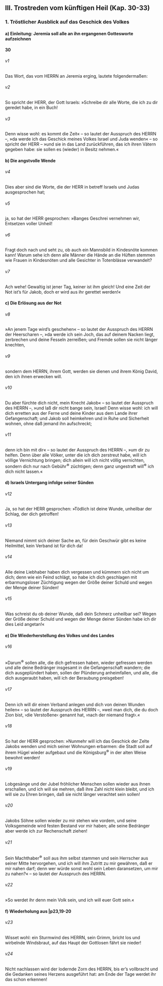 ## III. Trostreden vom künftigen Heil (Kap. 30-33)

### 1. Tröstlicher Ausblick auf das Geschick des Volkes

#### a) Einleitung: Jeremia soll alle an ihn ergangenen Gottesworte aufzeichnen

__30__

###### v1
Das Wort, das vom HERRN an Jeremia erging, lautete folgendermaßen:

###### v2
So spricht der HERR, der Gott Israels: »Schreibe dir alle Worte, die ich zu dir geredet habe, in ein Buch!

###### v3
Denn wisse wohl: es kommt die Zeit« – so lautet der Ausspruch des HERRN –, »da werde ich das Geschick meines Volkes Israel und Juda wenden« – so spricht der HERR – »und sie in das Land zurückführen, das ich ihren Vätern gegeben habe: sie sollen es (wieder) in Besitz nehmen.«

#### b) Die angstvolle Wende


###### v4
Dies aber sind die Worte, die der HERR in betreff Israels und Judas ausgesprochen hat;

###### v5
ja, so hat der HERR gesprochen: »Banges Geschrei vernehmen wir, Entsetzen voller Unheil!

###### v6
Fragt doch nach und seht zu, ob auch ein Mannsbild in Kindesnöte kommen kann! Warum sehe ich denn alle Männer die Hände an die Hüften stemmen wie Frauen in Kindesnöten und alle Gesichter in Totenblässe verwandelt?

###### v7
Ach wehe! Gewaltig ist jener Tag, keiner ist ihm gleich! Und eine Zeit der Not ist’s für Jakob, doch er wird aus ihr gerettet werden!«

#### c) Die Erlösung aus der Not


###### v8
»An jenem Tage wird’s geschehen« – so lautet der Ausspruch des HERRN der Heerscharen –, »da werde ich sein Joch, das auf deinem Nacken liegt, zerbrechen und deine Fesseln zerreißen; und Fremde sollen sie nicht länger knechten,

###### v9
sondern dem HERRN, ihrem Gott, werden sie dienen und ihrem König David, den ich ihnen erwecken will.


###### v10
Du aber fürchte dich nicht, mein Knecht Jakob« – so lautet der Ausspruch des HERRN –, »und laß dir nicht bange sein, Israel! Denn wisse wohl: ich will dich erretten aus der Ferne und deine Kinder aus dem Lande ihrer Gefangenschaft; und Jakob soll heimkehren und in Ruhe und Sicherheit wohnen, ohne daß jemand ihn aufschreckt;

###### v11
denn ich bin mit dir« – so lautet der Ausspruch des HERRN –, »um dir zu helfen. Denn über alle Völker, unter die ich dich zerstreut habe, will ich völlige Vernichtung bringen; dich allein will ich nicht völlig vernichten, sondern dich nur nach Gebühr<sup title="oder: deiner Verschuldung entsprechend">&#x2732;</sup>
 züchtigen; denn ganz ungestraft will<sup title="oder: kann">&#x2732;</sup>
 ich dich nicht lassen.«

#### d) Israels Untergang infolge seiner Sünden


###### v12
Ja, so hat der HERR gesprochen: »Tödlich ist deine Wunde, unheilbar der Schlag, der dich getroffen!

###### v13
Niemand nimmt sich deiner Sache an, für dein Geschwür gibt es keine Heilmittel, kein Verband ist für dich da!

###### v14
Alle deine Liebhaber haben dich vergessen und kümmern sich nicht um dich; denn wie ein Feind schlägt, so habe ich dich geschlagen mit erbarmungsloser Züchtigung wegen der Größe deiner Schuld und wegen der Menge deiner Sünden!

###### v15
Was schreist du ob deiner Wunde, daß dein Schmerz unheilbar sei? Wegen der Größe deiner Schuld und wegen der Menge deiner Sünden habe ich dir dies Leid angetan!«

#### e) Die Wiederherstellung des Volkes und des Landes


###### v16
»Darum<sup title="oder: jedoch">&#x2732;</sup>
 sollen alle, die dich gefressen haben, wieder gefressen werden und alle deine Bedränger insgesamt in die Gefangenschaft wandern; die dich ausgeplündert haben, sollen der Plünderung anheimfallen, und alle, die dich ausgeraubt haben, will ich der Beraubung preisgeben!

###### v17
Denn ich will dir einen Verband anlegen und dich von deinen Wunden heilen« – so lautet der Ausspruch des HERRN –, »weil man dich, die du doch Zion bist, ›die Verstoßene‹ genannt hat, ›nach der niemand fragt‹.«

###### v18
So hat der HERR gesprochen: »Nunmehr will ich das Geschick der Zelte Jakobs wenden und mich seiner Wohnungen erbarmen: die Stadt soll auf ihrem Hügel wieder aufgebaut und die Königsburg<sup title="oder: der Palast">&#x2732;</sup>
 in der alten Weise bewohnt werden!

###### v19
Lobgesänge und der Jubel fröhlicher Menschen sollen wieder aus ihnen erschallen, und ich will sie mehren, daß ihre Zahl nicht klein bleibt, und ich will sie zu Ehren bringen, daß sie nicht länger verachtet sein sollen!

###### v20
Jakobs Söhne sollen wieder zu mir stehen wie vordem, und seine Volksgemeinde wird festen Bestand vor mir haben; alle seine Bedränger aber werde ich zur Rechenschaft ziehen!

###### v21
Sein Machthaber<sup title="= mächtiger Fürst">&#x2732;</sup>
 soll aus ihm selbst stammen und sein Herrscher aus seiner Mitte hervorgehen, und ich will ihm Zutritt zu mir gewähren, daß er mir nahen darf; denn wer würde sonst wohl sein Leben daransetzen, um mir zu nahen?« – so lautet der Ausspruch des HERRN.

###### v22
»So werdet ihr denn mein Volk sein, und ich will euer Gott sein.«

#### f) Wiederholung aus |p23,19-20


###### v23
Wisset wohl: ein Sturmwind des HERRN, sein Grimm, bricht los und wirbelnde Windsbraut, auf das Haupt der Gottlosen fährt sie nieder!

###### v24
Nicht nachlassen wird der lodernde Zorn des HERRN, bis er’s vollbracht und die Gedanken seines Herzens ausgeführt hat: am Ende der Tage werdet ihr das schon erkennen!